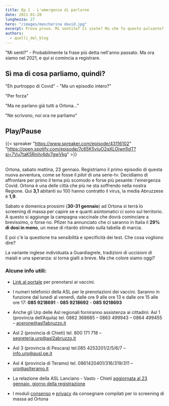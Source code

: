 ```yaml
---
title: Ep.1 - L'emergenza di parlarne
date: 2021-01-28
lunghezza: 27
hero: "/images/mascherina david.jpg"
excerpt: Prova prova. Mi sentite? Ci siete? Ma che fa questo pulsante? Ah ora mi sentite! Ok.
authors:
  - quelli_del_blog
---
```


"Mi senti?" - Probabilmente la frase più detta nell'anno passato. Ma ora siamo nel 2021, e qui si comincia a registrare.

<!--more-->

## Sì ma di cosa parliamo, quindi?

"Eh purtroppo di Covid" - "Ma un episodio intero?"

"Per forza"

"Ma ne parlano già tutti a Ortona..."

"Ne scrivono, noi ora ne parliamo"

## Play/Pause

{{< spreaker "https://www.spreaker.com/episode/43116102" "https://open.spotify.com/episode/7c65K5vluO2qXLOjwn1ldT?si=7Vu7taK5RniIv4dv7gwVkg" >}}

\
Ortona, sabato mattina, 23 gennaio. Registriamo il primo episodio di questa nuova avventura, come se fosse il _pilot_ di una serie-tv. Decidiamo di affrontare per primo il tema più scomodo e forse più pesante: l'emergenza Covid. Ortona è una delle città che più ne sta soffrendo nella nostra Regione. Qui **3,1** abitanti su 100 hanno contratto il virus, la media Abruzzese è **1,9**.

Sabato e domenica prossimi (**30-31 gennaio**) ad Ortona si terrà lo screening di massa per capire se e quanti asintomatici ci sono sul territorio. A questo si aggiunge la campagna vaccinale che dovrà cominciare a brevissimo, o forse no. Pfizer ha annunciato che ci saranno in Italia il **29% di dosi in meno**, un mese di ritardo stimato sulla tabella di marcia.

E poi c'è la questione tra sensibilità e specificità dei test. Che cosa vogliono dire?

La variante inglese individuata a Guardiagrele, tradizioni di uccisioni di maiali
e una speranza: si torna gialli a breve. Ma che colore siamo oggi?

### Alcune info utili:

- [Link al portale](https://sanitaonline.regione.abruzzo.it/portaleservizi/#/portaleservizisanitari/dettagliovaccini) per prenotarsi ai vaccini.


- I numeri telefonici della ASL per le prenotazioni dei vaccini. Saranno in funzione dal lunedì al venerdì, dalle ore 9 alle ore 13 e dalle ore 15 alle ore 17: **085 9218691** - **085 9218692** - **085 9218693**

- Anche gli Urp delle Asl regionali forniranno assistenza ai cittadini:
  Asl 1 (provincia dell’Aquila) tel. 0862 368685 – 0863 499943 – 0864 499455 – acerone@asl1abruzzo.it
- Asl 2 (provincia di Chieti) tel. 800 171 718 – segreteria.urp@asl2abruzzo.it
- Asl 3 (provincia di Pescara) tel.085 4253201/2/5/6/7 – info.urp@ausl.pe.it
- Asl 4 (provincia di Teramo) tel. 0861420401/316/319/311 – urp@aslteramo.it

- La relazione della ASL Lanciano - Vasto - Chieti [aggiornata al 23 gennaio, giorno della registrazione](http://lnx.asl2abruzzo.it/asl/attachments/article/575/210123-asl2abruzzo_covid19_relazione-settimanale.pdf)

- I moduli [consenso](https://www.comuneortona.ch.it/spider/files/ad2882f6-0c59-424f-9dd3-c7f878f6f16e/MODULO%20CONSENSO.pdf) e [privacy](https://www.comuneortona.ch.it/spider/files/3c323c73-66b3-4173-aafb-a834a01e1147/INFORMATIVA%20TRATTAMENTO%20DATI.pdf) da consegnare compilati per lo screening di massa ad Ortona
